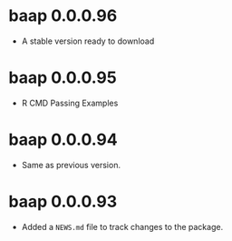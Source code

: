 <!-- NEWS.md is maintained by https://cynkra.github.io/fledge, do not edit -->

# baap 0.0.0.96

* A stable version ready to download


# baap 0.0.0.95

* R CMD Passing Examples


# baap 0.0.0.94

- Same as previous version.


# baap 0.0.0.93

* Added a `NEWS.md` file to track changes to the package.
